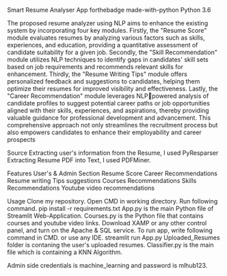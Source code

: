 Smart Resume Analyser App
forthebadge made-with-python
Python 3.6

The proposed resume analyzer using NLP aims to enhance the existing system by incorporating four key modules. Firstly, the "Resume Score" module evaluates resumes by analyzing various
factors such as skills, experiences, and education, providing a quantitative assessment of candidate suitability for a given job. Secondly, the "Skill Recommendation" module utilizes NLP
techniques to identify gaps in candidates' skill sets based on job requirements and recommends relevant skills for enhancement. Thirdly, the "Resume Writing Tips" module offers personalized feedback and suggestions to candidates, helping them optimize their resumes for improved visibility and effectiveness. Lastly, the "Career Recommendation" module leverages NLPpowered analysis of candidate profiles to suggest potential career paths or job opportunities aligned with their skills, experiences, and aspirations, thereby providing valuable guidance for professional development and advancement. This comprehensive approach not only streamlines the recruitment process but also empowers candidates to enhance their employability and career prospects


Source
Extracting user's information from the Resume, I used PyResparser
Extracting Resume PDF into Text, I used PDFMiner.

Features
User's & Admin Section
Resume Score
Career Recommendations
Resume writing Tips suggestions
Courses Recommendations
Skills Recommendations
Youtube video recommendations

Usage
Clone my repository.
Open CMD in working directory.
Run following command.
pip install -r requirements.txt
App.py is the main Python file of Streamlit Web-Application.
Courses.py is the Python file that contains courses and youtube video links.
Download XAMP or any other control panel, and turn on the Apache & SQL service.
To run app, write following command in CMD. or use any IDE.
streamlit run App.py
Uploaded_Resumes folder is contaning the user's uploaded resumes.
Classifier.py is the main file which is containing a KNN Algorithm.

Admin side credentials is machine_learning and password is mlhub123.

